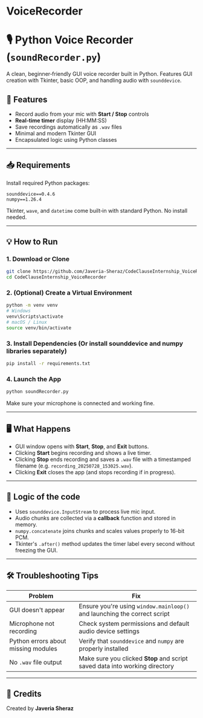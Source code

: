 # VoiceRecorder


# 🎙️ Python Voice Recorder (`soundRecorder.py`)

A clean, beginner‑friendly GUI voice recorder built in Python. Features GUI creation with Tkinter, basic OOP, and handling audio with `sounddevice`.

## 🚀 Features

* Record audio from your mic with **Start / Stop** controls
* **Real‑time timer** display (HH\:MM\:SS)
* Save recordings automatically as `.wav` files
* Minimal and modern Tkinter GUI
* Encapsulated logic using Python classes


---

## 📥 Requirements

Install required Python packages:

```
sounddevice==0.4.6
numpy==1.26.4
```

Tkinter, `wave`, and `datetime` come built‑in with standard Python. No install needed.

---

## 💡 How to Run

### 1. Download or Clone

```bash
git clone https://github.com/Javeria-Sheraz/CodeClauseInternship_VoiceRecorder.git
cd CodeClauseInternship_VoiceRecorder
```

### 2. (Optional) Create a Virtual Environment

```bash
python -m venv venv
# Windows
venv\Scripts\activate
# macOS / Linux
source venv/bin/activate
```

### 3. Install Dependencies (Or install sounddevice and numpy libraries separately)

```bash
pip install -r requirements.txt
```

### 4. Launch the App

```bash
python soundRecorder.py
```

Make sure your microphone is connected and working fine.

---

## 🖥️ What Happens

* GUI window opens with **Start**, **Stop**, and **Exit** buttons.
* Clicking **Start** begins recording and shows a live timer.
* Clicking **Stop** ends recording and saves a `.wav` file with a timestamped filename (e.g. `recording_20250728_153025.wav`).
* Clicking **Exit** closes the app (and stops recording if in progress).

---

## 🧠 Logic of the code

* Uses `sounddevice.InputStream` to process live mic input.
* Audio chunks are collected via a **callback** function and stored in memory.
* `numpy.concatenate` joins chunks and scales values properly to 16-bit PCM.
* Tkinter's `.after()` method updates the timer label every second without freezing the GUI.

---

## 🛠️ Troubleshooting Tips

| Problem                             | Fix                                                                         |
| ----------------------------------- | --------------------------------------------------------------------------- |
| GUI doesn't appear                  | Ensure you're using `window.mainloop()` and launching the correct script    |
| Microphone not recording            | Check system permissions and default audio device settings                  |
| Python errors about missing modules | Verify that `sounddevice` and `numpy` are properly installed                |
| No `.wav` file output               | Make sure you clicked **Stop** and script saved data into working directory |

---

## 📝 Credits

Created by **Javeria Sheraz**


